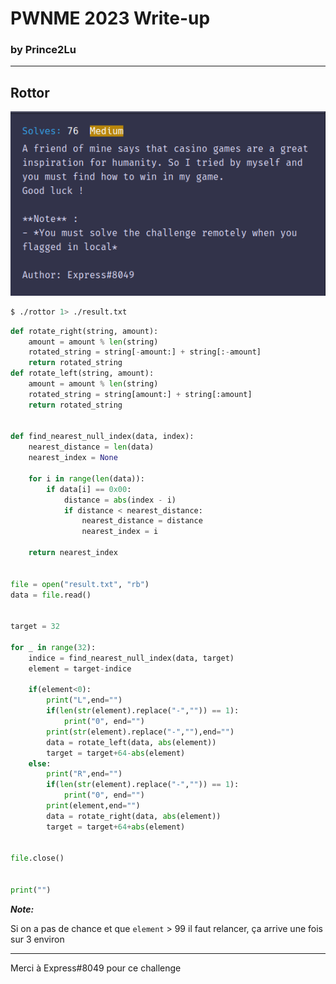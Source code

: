 # PWNME 2023 Write-up
### by **Prince2Lu**
---
## Rottor
![rottor](image_rottor/rottor.png)

```bash
$ ./rottor 1> ./result.txt
```
```py
def rotate_right(string, amount):
    amount = amount % len(string)
    rotated_string = string[-amount:] + string[:-amount]
    return rotated_string
def rotate_left(string, amount):
	amount = amount % len(string)
	rotated_string = string[amount:] + string[:amount]
	return rotated_string


def find_nearest_null_index(data, index):
    nearest_distance = len(data)
    nearest_index = None

    for i in range(len(data)):
        if data[i] == 0x00:
            distance = abs(index - i)
            if distance < nearest_distance:
                nearest_distance = distance
                nearest_index = i

    return nearest_index


file = open("result.txt", "rb")
data = file.read()


target = 32

for _ in range(32):
    indice = find_nearest_null_index(data, target)
    element = target-indice

    if(element<0):
        print("L",end="")
        if(len(str(element).replace("-","")) == 1):
            print("0", end="")
        print(str(element).replace("-",""),end="")
        data = rotate_left(data, abs(element))
        target = target+64-abs(element)
    else:
        print("R",end="")
        if(len(str(element).replace("-","")) == 1):
            print("0", end="")
        print(element,end="")
        data = rotate_right(data, abs(element))
        target = target+64+abs(element)


file.close()


print("")

```

***Note:***

Si on a pas de chance et que ``element`` > 99 il faut relancer, ça arrive une fois sur 3 environ

---

Merci à Express#8049 pour ce challenge 